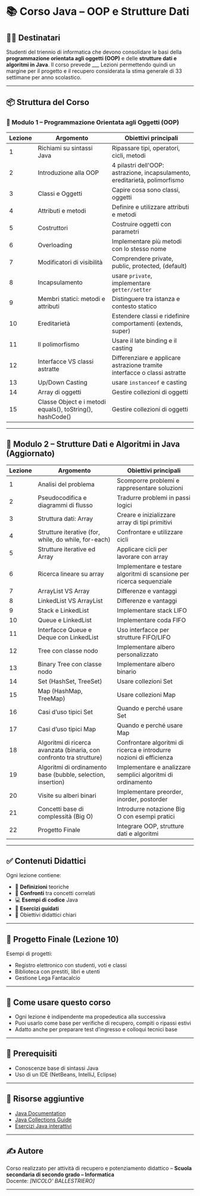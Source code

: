 # 📚 Corso Java – OOP e Strutture Dati

## 👨‍🏫 Destinatari
Studenti del triennio di informatica che devono consolidare le basi della **programmazione orientata agli oggetti (OOP)** e delle **strutture dati e algoritmi in Java**.
Il corso prevede ___ Lezioni permettendo quindi un margine per il progetto e il recupero considerata la stima generale di 33 settimane per anno scolastico.

---

## 📦 Struttura del Corso

### 🔷 Modulo 1 – Programmazione Orientata agli Oggetti (OOP)

| Lezione | Argomento                          | Obiettivi principali |
|--------|------------------------------------|----------------------|
| 1      | Richiami su sintassi Java          | Ripassare tipi, operatori, cicli, metodi |
| 2      | Introduzione alla OOP              | 4 pilastri dell'OOP: astrazione, incapsulamento, ereditarietà, polimorfismo |
| 3      | Classi e Oggetti                   | Capire cosa sono classi, oggetti |
| 4      | Attributi e metodi                 | Definire e utilizzare attributi e metodi |
| 5      | Costruttori                        | Costruire oggetti con parametri |
| 6      | Overloading                        | Implementare più metodi con lo stesso nome |
| 7      | Modificatori di visibilità         | Comprendere private, public, protected, (default) |
| 8      | Incapsulamento                     | usare `private`, implementare `getter/setter` |
| 9      | Membri statici: metodi e attributi | Distinguere tra istanza e contesto statico |
| 10     | Ereditarietà                       | Estendere classi e ridefinire comportamenti (extends, super) |
| 11     | Il polimorfismo                    | Usare il late binding e il casting |
| 12     | Interfacce VS classi astratte      | Differenziare e applicare astrazione tramite interfacce o classi astratte |
| 13     | Up/Down Casting                    | usare `instanceof` e casting |
| 14     | Array di oggetti                   | Gestire collezioni di oggetti |
| 15     | Classe Object e i metodi equals(), toString(), hashCode() | Gestire collezioni di oggetti | Comprendere come funzionano questi metodi per confrontare oggetti e usarli in collezioni (Set, Map) |

---

## 🔷 Modulo 2 – Strutture Dati e Algoritmi in Java (Aggiornato)

| Lezione | Argomento                                         | Obiettivi principali |
|---------|--------------------------------------------------|----------------------|
| 1       | Analisi del problema                             | Scomporre problemi e rappresentare soluzioni |
| 2       | Pseudocodifica e diagrammi di flusso             | Tradurre problemi in passi logici |
| 3       | Struttura dati: Array                            | Creare e inizializzare array di tipi primitivi |
| 4       | Strutture iterative (for, while, do while, for-each) | Confrontare e utilizzare cicli |
| 5       | Strutture iterative ed Array                     | Applicare cicli per lavorare con array |
| 6       | Ricerca lineare su array                         | Implementare e testare algoritmi di scansione per ricerca sequenziale |
| 7       | ArrayList VS Array                               | Differenze e vantaggi |
| 8       | LinkedList VS ArrayList                          | Differenze e vantaggi |
| 9       | Stack e LinkedList                               | Implementare stack LIFO |
| 10      | Queue e LinkedList                               | Implementare coda FIFO |
| 11      | Interfacce Queue e Deque con LinkedList          | Uso interfacce per strutture FIFO/LIFO |
| 12      | Tree con classe nodo                             | Implementare albero personalizzato |
| 13      | Binary Tree con classe nodo                      | Implementare albero binario |
| 14      | Set (HashSet, TreeSet)                           | Usare collezioni Set |
| 15      | Map (HashMap, TreeMap)                           | Usare collezioni Map |
| 16      | Casi d’uso tipici Set                            | Quando e perché usare Set |
| 17      | Casi d’uso tipici Map                            | Quando e perché usare Map |
| 18      | Algoritmi di ricerca avanzata (binaria, con confronto tra strutture) | Confrontare algoritmi di ricerca e introdurre nozioni di efficienza |
| 19      | Algoritmi di ordinamento base (bubble, selection, insertion) | Implementare e analizzare semplici algoritmi di ordinamento |
| 20      | Visite su alberi binari                          | Implementare preorder, inorder, postorder |
| 21      | Concetti base di complessità (Big O)             | Introdurre notazione Big O con esempi pratici |
| 22      | Progetto Finale                                  | Integrare OOP, strutture dati e algoritmi |

---

## ✅ Contenuti Didattici

Ogni lezione contiene:
- 📖 **Definizioni** teoriche
- 🧠 **Confronti** tra concetti correlati
- 💻 **Esempi di codice** Java
- 🧪 **Esercizi guidati**
- 🎯 Obiettivi didattici chiari

---

## 🧪 Progetto Finale (Lezione 10)

Esempi di progetti:
- Registro elettronico con studenti, voti e classi
- Biblioteca con prestiti, libri e utenti
- Gestione Lega Fantacalcio

---

## 💬 Come usare questo corso

- Ogni lezione è indipendente ma propedeutica alla successiva
- Puoi usarlo come base per verifiche di recupero, compiti o ripassi estivi
- Adatto anche per preparare test d'ingresso e colloqui tecnici base

---

## 📌 Prerequisiti

- Conoscenze base di sintassi Java
- Uso di un IDE (NetBeans, IntelliJ, Eclipse)

---

## 📎 Risorse aggiuntive

- [Java Documentation](https://docs.oracle.com/en/java/)
- [Java Collections Guide](https://www.baeldung.com/java-collections)
- [Esercizi Java interattivi](https://codingbat.com/java)

---

## ✍️ Autore

Corso realizzato per attività di recupero e potenziamento didattico – **Scuola secondaria di secondo grado – Informatica**  
Docente: _[NICOLO' BALLESTRIERO]_

---
